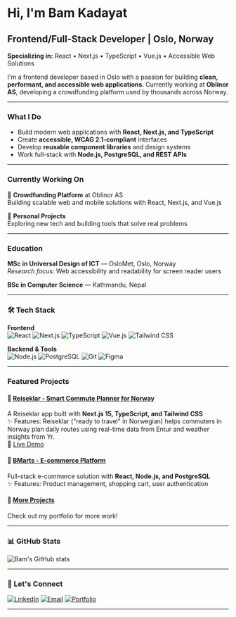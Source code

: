 # Hi, I'm Bam Kadayat 

## Frontend/Full-Stack Developer | Oslo, Norway

**Specializing in:** React • Next.js • TypeScript • Vue.js • Accessible Web Solutions

I'm a frontend developer based in Oslo with a passion for building **clean, performant, and accessible web applications**. Currently working at **Oblinor AS**, developing a crowdfunding platform used by thousands across Norway.

---

### What I Do

- Build modern web applications with **React, Next.js, and TypeScript**
- Create **accessible, WCAG 2.1-compliant** interfaces
- Develop **reusable component libraries** and design systems
- Work full-stack with **Node.js, PostgreSQL, and REST APIs**

---

### Currently Working On

🔹 **Crowdfunding Platform** at Oblinor AS  
Building scalable web and mobile solutions with React, Next.js, and Vue.js

🔹 **Personal Projects**  
Exploring new tech and building tools that solve real problems

---

### Education

**MSc in Universal Design of ICT** — OsloMet, Oslo, Norway  
*Research focus:* Web accessibility and readability for screen reader users

**BSc in Computer Science** — Kathmandu, Nepal

---

### 🛠️ Tech Stack

**Frontend**  
![React](https://img.shields.io/badge/React-20232A?style=flat&logo=react&logoColor=61DAFB)
![Next.js](https://img.shields.io/badge/Next.js-000000?style=flat&logo=next.js&logoColor=white)
![TypeScript](https://img.shields.io/badge/TypeScript-007ACC?style=flat&logo=typescript&logoColor=white)
![Vue.js](https://img.shields.io/badge/Vue.js-35495E?style=flat&logo=vue.js&logoColor=4FC08D)
![Tailwind CSS](https://img.shields.io/badge/Tailwind_CSS-38B2AC?style=flat&logo=tailwind-css&logoColor=white)

**Backend & Tools**  
![Node.js](https://img.shields.io/badge/Node.js-43853D?style=flat&logo=node.js&logoColor=white)
![PostgreSQL](https://img.shields.io/badge/PostgreSQL-316192?style=flat&logo=postgresql&logoColor=white)
![Git](https://img.shields.io/badge/Git-F05032?style=flat&logo=git&logoColor=white)
![Figma](https://img.shields.io/badge/Figma-F24E1E?style=flat&logo=figma&logoColor=white)

---

### Featured Projects

#### 🧳 [Reiseklar - Smart Commute Planner for Norway](https://github.com/bamkadayat/reiseklar)
A Reiseklar app built with **Next.js 15, TypeScript, and Tailwind CSS**  
✨ Features: Reiseklar ("ready to travel" in Norwegian) helps commuters in Norway plan daily routes using real-time data from Entur and weather insights from Yr.  
🔗 [Live Demo]([https://reiseklar.dev])

#### 🛒 [BMarts - E-commerce Platform](https://github.com/bamkadayat/bmarts)
Full-stack e-commerce solution with **React, Node.js, and PostgreSQL**  
✨ Features: Product management, shopping cart, user authentication  

#### 🎨 [More Projects](https://bamkadayat.github.io)
Check out my portfolio for more work!

---

### 📊 GitHub Stats

![Bam's GitHub stats](https://github-readme-stats.vercel.app/api?username=bamkadayat&show_icons=true&theme=default&hide_border=true)

---

### 🤝 Let's Connect

[![LinkedIn](https://img.shields.io/badge/LinkedIn-0077B5?style=for-the-badge&logo=linkedin&logoColor=white)](https://linkedin.com/in/bamkadayat)
[![Email](https://img.shields.io/badge/Email-D14836?style=for-the-badge&logo=gmail&logoColor=white)](mailto:bamkadayat@gmail.com)
[![Portfolio](https://img.shields.io/badge/Portfolio-000000?style=for-the-badge&logo=vercel&logoColor=white)](https://bamkadayat.github.io)

---
